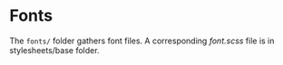 # Fonts

The `fonts/` folder gathers font files.
A corresponding _font.scss_ file is in stylesheets/base folder.

